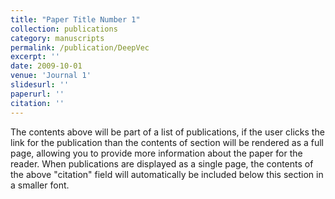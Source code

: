 ```yaml
---
title: "Paper Title Number 1"
collection: publications
category: manuscripts
permalink: /publication/DeepVec
excerpt: ''
date: 2009-10-01
venue: 'Journal 1'
slidesurl: ''
paperurl: ''
citation: ''
---
```


The contents above will be part of a list of publications, if the user clicks the link for the publication than the contents of section will be rendered as a full page, allowing you to provide more information about the paper for the reader. When publications are displayed as a single page, the contents of the above "citation" field will automatically be included below this section in a smaller font.
